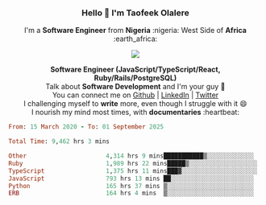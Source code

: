 ### **<p align='center'>Hello 👋 I'm Taofeek Olalere</p>**

<p align='center'>I'm a <strong>Software Engineer</strong> from <strong>Nigeria</strong> :nigeria: West Side of <strong>Africa</strong> :earth_africa:	</p>

<p align='center'> <img src='https://github-readme-stats.vercel.app/api?username=teekaytech&show_icons=true&theme=dark'> </p>


<p align='center'>
  <b>Software Engineer (JavaScript/TypeScript/React, Ruby/Rails/PostgreSQL)</b><br />
  Talk about <strong>Software Development</strong> and I'm your guy 👯 <br />
  You can connect me on <a href="https://github.com/teekaytech">Github</a> | <a href="https://linkedin.com/in/olaleretaofeek">LinkedIn</a> | <a href="https://twitter.com/ola_lere">Twitter</a> <br />
  I challenging myself to <strong>write</strong> more, even though I struggle with it 😄 <br />
  I nourish my mind most times, with <strong>documentaries</strong> :heartbeat:
</p>

<!--START_SECTION:waka-->

```ruby
From: 15 March 2020 - To: 01 September 2025

Total Time: 9,462 hrs 3 mins

Other                      4,314 hrs 9 mins███████████▒░░░░░░░░░░░░░   45.59 %
Ruby                       1,989 hrs 22 mins█████▒░░░░░░░░░░░░░░░░░░░   21.02 %
TypeScript                 1,375 hrs 11 mins███▓░░░░░░░░░░░░░░░░░░░░░   14.53 %
JavaScript                 793 hrs 13 mins ██░░░░░░░░░░░░░░░░░░░░░░░   08.38 %
Python                     165 hrs 37 mins ▒░░░░░░░░░░░░░░░░░░░░░░░░   01.75 %
ERB                        164 hrs 4 mins  ▒░░░░░░░░░░░░░░░░░░░░░░░░   01.73 %
```

<!--END_SECTION:waka-->
<!--
**teekaytech/teekaytech** is a ✨ _special_ ✨ repository because its `README.md` (this file) appears on your GitHub profile.

Here are some ideas to get you started:

- 🔭 I’m currently working on ...
- 🌱 I’m currently learning ...
- 👯 I’m looking to collaborate on ...
- 🤔 I’m looking for help with ...
- 💬 Ask me about ...
- 📫 How to reach me: ...
- 😄 Pronouns: ...
- ⚡ Fun fact: ...
-->
